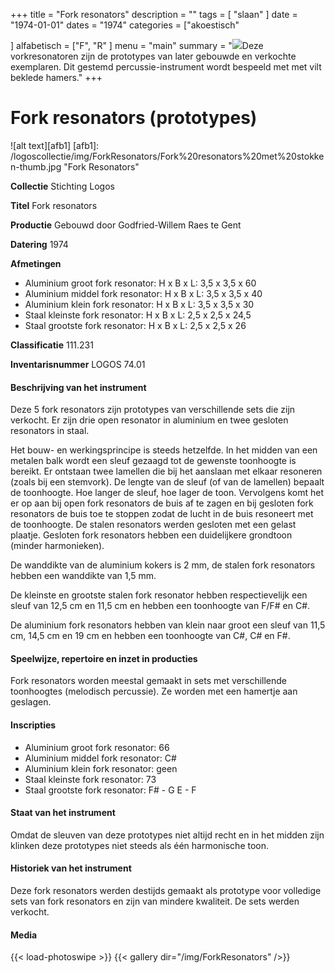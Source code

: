 ﻿+++
title = "Fork resonators"
description = ""
tags = [
"slaan"
]
date = "1974-01-01"
dates = "1974"
categories = ["akoestisch"

]
alfabetisch = ["F", "R"
]
menu = "main"
summary = "<a href='/logoscollectie/1974/fork_resonators'><img src='/logoscollectie/img/ForkResonators/Fork%20resonators%20met%20stokken-thumb.jpg'></a>Deze vorkresonatoren zijn de prototypes van later gebouwde en verkochte exemplaren. Dit gestemd percussie-instrument wordt bespeeld met met vilt beklede hamers."
+++

# Fork resonators (prototypes)

![alt text][afb1]
[afb1]: /logoscollectie/img/ForkResonators/Fork%20resonators%20met%20stokken-thumb.jpg "Fork Resonators"

**Collectie** 
Stichting Logos

**Titel**
Fork resonators

**Productie**
Gebouwd door Godfried-Willem Raes te Gent

**Datering**
1974

**Afmetingen**
- Aluminium groot fork resonator: H x B x L: 3,5 x 3,5 x 60
- Aluminium middel fork resonator: H x B x L: 3,5 x 3,5 x 40
- Aluminium klein fork resonator: H x B x L: 3,5 x 3,5 x 30
- Staal kleinste fork resonator: H x B x L: 2,5 x 2,5 x 24,5
- Staal grootste fork resonator: H x B x L: 2,5 x 2,5 x 26

**Classificatie**
111.231

**Inventarisnummer**
LOGOS 74.01

#### Beschrijving van het instrument
Deze 5 fork resonators zijn prototypes van verschillende sets die zijn verkocht. Er zijn drie open resonator in aluminium en twee gesloten resonators in staal.

Het bouw- en werkingsprincipe is steeds hetzelfde. In het midden van een metalen balk wordt een sleuf gezaagd tot de gewenste toonhoogte is bereikt. Er ontstaan twee lamellen die bij het aanslaan met elkaar resoneren (zoals bij een stemvork). De lengte van de sleuf (of van de lamellen) bepaalt de toonhoogte. Hoe langer de sleuf, hoe lager de toon. Vervolgens komt het er op aan bij open fork resonators de buis af te zagen en bij gesloten fork resonators de buis toe te stoppen zodat de lucht in de buis resoneert met de toonhoogte. De stalen resonators werden gesloten met een gelast plaatje. Gesloten fork resonators hebben een duidelijkere grondtoon (minder harmonieken).  

De wanddikte van de aluminium kokers is 2 mm, de stalen fork resonators hebben een wanddikte van 1,5 mm.

De kleinste en grootste stalen fork resonator hebben respectievelijk een sleuf van 12,5 cm en 11,5 cm en hebben een toonhoogte van F/F# en C#. 

De aluminium fork resonators hebben van klein naar groot een sleuf van 11,5 cm, 14,5 cm en 19 cm en hebben een toonhoogte van C#, C# en F#.

#### Speelwijze, repertoire en inzet in producties
Fork resonators worden meestal gemaakt in sets met verschillende toonhoogtes (melodisch percussie). Ze worden met een hamertje aan geslagen. 


#### Inscripties
- Aluminium groot fork resonator: 66
- Aluminium middel fork resonator: C#
- Aluminium klein fork resonator: geen
- Staal kleinste fork resonator: 73
- Staal grootste fork resonator: F# - G   E - F

#### Staat van het instrument
Omdat de sleuven van deze prototypes niet altijd recht en in het midden zijn klinken deze prototypes niet steeds als één harmonische toon.

#### Historiek van het instrument
Deze fork resonators werden destijds gemaakt als prototype voor volledige sets van fork resonators en zijn van mindere kwaliteit. De sets werden verkocht.


#### Media
{{< load-photoswipe >}}
{{< gallery dir="/img/ForkResonators" />}}
